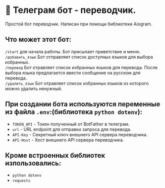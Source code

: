 
# 🔷 Телеграм бот - переводчик.
Простой бот переводчик. Написан при помощи библиотеки Aiogram. 

## Что может этот бот:
```/start``` для начала работы. Бот присылает приветствие и меню. <br>
```/добавить_язык``` Бот отправляет список доступных языков для выбора избранных.<br>
```/перевод``` Бот отравляет список избранных языков для перевода. После выбора языка предлагается ввести 
сообщение на русском для перевода.<br>
```/удалить_язык``` Бот отравляет список избранных языков из которого можно удалить ненужный.<br>



## При создании бота используются переменные из файла `.env`:(библиотека `python dotenv`):
* `TOKEN_API` - Токен полученный от BotFather в телеграм.
* `url` - URL endpoint для отправки запроса для перевода.
* `API-Key` - Секретный ключ внешнего API сервера переводчика.
* `API-Host` - Хост внешнего API сервера переводчика.


## Кроме встроенных библиотек изпользовались:
* `python dotenv`
* `requests`
